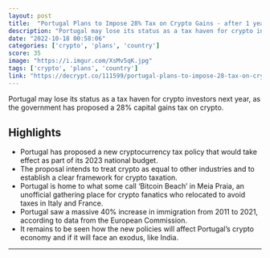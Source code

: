 ```yaml
---
layout: post
title:  "Portugal Plans to Impose 28% Tax on Crypto Gains - after 1 year is 0% - HODL"
description: "Portugal may lose its status as a tax haven for crypto investors next year, as the government has proposed a 28% capital gains tax on crypto."
date: "2022-10-18 00:58:06"
categories: ['crypto', 'plans', 'country']
score: 35
image: "https://i.imgur.com/XsMv5qK.jpg"
tags: ['crypto', 'plans', 'country']
link: "https://decrypt.co/111599/portugal-plans-to-impose-28-tax-on-crypto-gains"
---
```


Portugal may lose its status as a tax haven for crypto investors next year, as the government has proposed a 28% capital gains tax on crypto.

## Highlights

- Portugal has proposed a new cryptocurrency tax policy that would take effect as part of its 2023 national budget.
- The proposal intends to treat crypto as equal to other industries and to establish a clear framework for crypto taxation.
- Portugal is home to what some call ‘Bitcoin Beach’ in Meia Praia, an unofficial gathering place for crypto fanatics who relocated to avoid taxes in Italy and France.
- Portugal saw a massive 40% increase in immigration from 2011 to 2021, according to data from the European Commission.
- It remains to be seen how the new policies will affect Portugal’s crypto economy and if it will face an exodus, like India.

---
